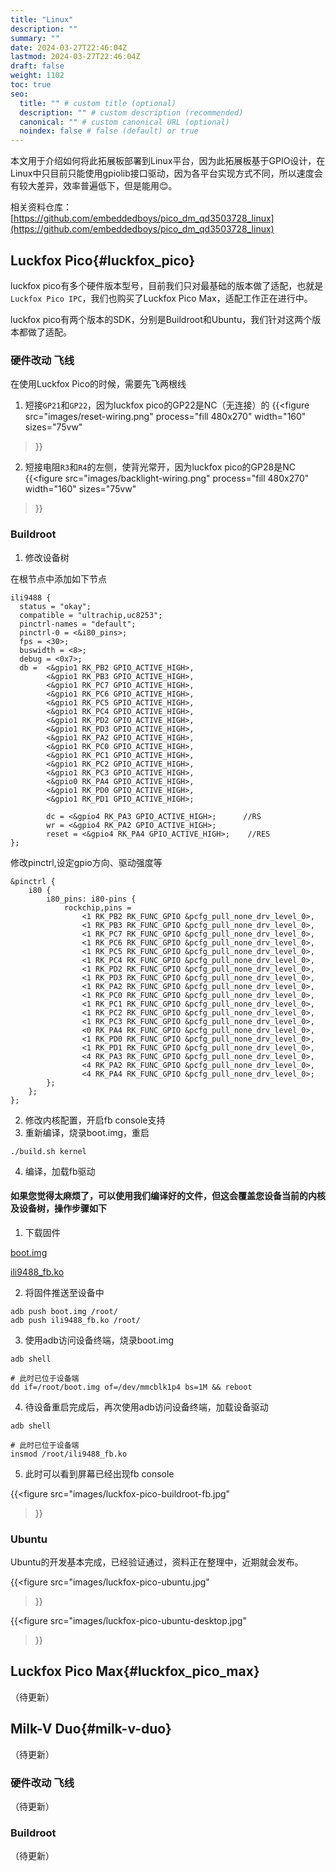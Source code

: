```yaml
---
title: "Linux"
description: ""
summary: ""
date: 2024-03-27T22:46:04Z
lastmod: 2024-03-27T22:46:04Z
draft: false
weight: 1102
toc: true
seo:
  title: "" # custom title (optional)
  description: "" # custom description (recommended)
  canonical: "" # custom canonical URL (optional)
  noindex: false # false (default) or true
---
```


本文用于介绍如何将此拓展板部署到Linux平台，因为此拓展板基于GPIO设计，在Linux中只目前只能使用gpiolib接口驱动，因为各平台实现方式不同，所以速度会有较大差异，效率普遍低下，但是能用😊。

相关资料仓库：[https://github.com/embeddedboys/pico_dm_qd3503728_linux](https://github.com/embeddedboys/pico_dm_qd3503728_linux)

## Luckfox Pico{#luckfox_pico}

luckfox pico有多个硬件版本型号，目前我们只对最基础的版本做了适配，也就是`Luckfox Pico IPC`，我们也购买了Luckfox Pico Max，适配工作正在进行中。

luckfox pico有两个版本的SDK，分别是Buildroot和Ubuntu，我们针对这两个版本都做了适配。

### 硬件改动 飞线

在使用Luckfox Pico的时候，需要先飞两根线

1. 短接`GP21`和`GP22`，因为luckfox pico的GP22是NC（无连接）的
{{<figure
  src="images/reset-wiring.png"
  process="fill 480x270"
  width="160"
  sizes="75vw"
>}}

2. 短接电阻`R3`和`R4`的左侧，使背光常开，因为luckfox pico的GP28是NC
{{<figure
  src="images/backlight-wiring.png"
  process="fill 480x270"
  width="160"
  sizes="75vw"
>}}


### Buildroot

1. 修改设备树

在根节点中添加如下节点
```shell
ili9488 {
  status = "okay";
  compatible = "ultrachip,uc8253";
  pinctrl-names = "default";
  pinctrl-0 = <&i80_pins>;
  fps = <30>;
  buswidth = <8>;
  debug = <0x7>;
  db =  <&gpio1 RK_PB2 GPIO_ACTIVE_HIGH>,
        <&gpio1 RK_PB3 GPIO_ACTIVE_HIGH>,
        <&gpio1 RK_PC7 GPIO_ACTIVE_HIGH>,
        <&gpio1 RK_PC6 GPIO_ACTIVE_HIGH>,
        <&gpio1 RK_PC5 GPIO_ACTIVE_HIGH>,
        <&gpio1 RK_PC4 GPIO_ACTIVE_HIGH>,
        <&gpio1 RK_PD2 GPIO_ACTIVE_HIGH>,
        <&gpio1 RK_PD3 GPIO_ACTIVE_HIGH>,
        <&gpio1 RK_PA2 GPIO_ACTIVE_HIGH>,
        <&gpio1 RK_PC0 GPIO_ACTIVE_HIGH>,
        <&gpio1 RK_PC1 GPIO_ACTIVE_HIGH>,
        <&gpio1 RK_PC2 GPIO_ACTIVE_HIGH>,
        <&gpio1 RK_PC3 GPIO_ACTIVE_HIGH>,
        <&gpio0 RK_PA4 GPIO_ACTIVE_HIGH>,
        <&gpio1 RK_PD0 GPIO_ACTIVE_HIGH>,
        <&gpio1 RK_PD1 GPIO_ACTIVE_HIGH>;

        dc = <&gpio4 RK_PA3 GPIO_ACTIVE_HIGH>;      //RS
        wr = <&gpio4 RK_PA2 GPIO_ACTIVE_HIGH>;
        reset = <&gpio4 RK_PA4 GPIO_ACTIVE_HIGH>;    //RES
};
```

修改pinctrl,设定gpio方向、驱动强度等
```shell
&pinctrl {
	i80 {
		i80_pins: i80-pins {
			rockchip,pins =
				<1 RK_PB2 RK_FUNC_GPIO &pcfg_pull_none_drv_level_0>,
				<1 RK_PB3 RK_FUNC_GPIO &pcfg_pull_none_drv_level_0>,
				<1 RK_PC7 RK_FUNC_GPIO &pcfg_pull_none_drv_level_0>,
				<1 RK_PC6 RK_FUNC_GPIO &pcfg_pull_none_drv_level_0>,
				<1 RK_PC5 RK_FUNC_GPIO &pcfg_pull_none_drv_level_0>,
				<1 RK_PC4 RK_FUNC_GPIO &pcfg_pull_none_drv_level_0>,
				<1 RK_PD2 RK_FUNC_GPIO &pcfg_pull_none_drv_level_0>,
				<1 RK_PD3 RK_FUNC_GPIO &pcfg_pull_none_drv_level_0>,
				<1 RK_PA2 RK_FUNC_GPIO &pcfg_pull_none_drv_level_0>,
				<1 RK_PC0 RK_FUNC_GPIO &pcfg_pull_none_drv_level_0>,
				<1 RK_PC1 RK_FUNC_GPIO &pcfg_pull_none_drv_level_0>,
				<1 RK_PC2 RK_FUNC_GPIO &pcfg_pull_none_drv_level_0>,
				<1 RK_PC3 RK_FUNC_GPIO &pcfg_pull_none_drv_level_0>,
				<0 RK_PA4 RK_FUNC_GPIO &pcfg_pull_none_drv_level_0>,
				<1 RK_PD0 RK_FUNC_GPIO &pcfg_pull_none_drv_level_0>,
				<1 RK_PD1 RK_FUNC_GPIO &pcfg_pull_none_drv_level_0>,
				<4 RK_PA3 RK_FUNC_GPIO &pcfg_pull_none_drv_level_0>,
				<4 RK_PA2 RK_FUNC_GPIO &pcfg_pull_none_drv_level_0>,
				<4 RK_PA4 RK_FUNC_GPIO &pcfg_pull_none_drv_level_0>;
		};
	};
};

```

2. 修改内核配置，开启fb console支持
3. 重新编译，烧录boot.img，重启
```shell
./build.sh kernel
```
4. 编译，加载fb驱动

#### 如果您觉得太麻烦了，可以使用我们编译好的文件，但这会覆盖您设备当前的内核及设备树，操作步骤如下

1. 下载固件

[boot.img](http://embeddedboys.com/uploads/luckfox-pico/boot.img)

[ili9488_fb.ko](http://embeddedboys.com/uploads/luckfox-pico/ili9488_fb.ko)

2. 将固件推送至设备中
```shell
adb push boot.img /root/
adb push ili9488_fb.ko /root/
```
3. 使用adb访问设备终端，烧录boot.img
```shell
adb shell

# 此时已位于设备端
dd if=/root/boot.img of=/dev/mmcblk1p4 bs=1M && reboot
```
4. 待设备重启完成后，再次使用adb访问设备终端，加载设备驱动
```shell
adb shell

# 此时已位于设备端
insmod /root/ili9488_fb.ko
```

5. 此时可以看到屏幕已经出现fb console

{{<figure
  src="images/luckfox-pico-buildroot-fb.jpg"
>}}


### Ubuntu
Ubuntu的开发基本完成，已经验证通过，资料正在整理中，近期就会发布。

{{<figure
  src="images/luckfox-pico-ubuntu.jpg"
>}}

{{<figure
  src="images/luckfox-pico-ubuntu-desktop.jpg"
>}}

## Luckfox Pico Max{#luckfox_pico_max}
（待更新）

## Milk-V Duo{#milk-v-duo}
（待更新）

### 硬件改动 飞线
（待更新）

### Buildroot
（待更新）